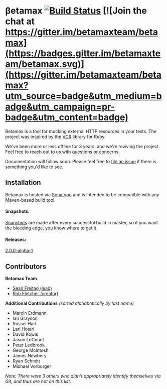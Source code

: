 # &beta;etamax [![Build Status](https://travis-ci.org/betamaxteam/betamax.svg?branch=master)](https://travis-ci.org/betamaxteam/betamax) [![Join the chat at https://gitter.im/betamaxteam/betamax](https://badges.gitter.im/betamaxteam/betamax.svg)](https://gitter.im/betamaxteam/betamax?utm_source=badge&utm_medium=badge&utm_campaign=pr-badge&utm_content=badge)

Betamax is a tool for mocking external HTTP resources in your tests. The project was inspired by the [VCR](https://relishapp.com/vcr/vcr/docs) library for Ruby.

We've been more or less offline for 3 years, and we're reviving the project. Feel free to reach out to us with questions or concerns.

Documentation will follow soon. Please feel free to [file an issue](https://github.com/betamaxteam/betamax/issues) if there is something you'd like to see.

## Installation

Betamax is hosted via [Sonatype](https://oss.sonatype.org/) and is intended to be compatible with any Maven-based build tool.

#### Snapshots:

[Snapshots](https://oss.sonatype.org/content/repositories/snapshots/software/betamax/betamax-core) are made after every successful build in master, so if you want the bleeding edge, you know where to get it.

#### Releases:

[2.0.0-alpha-1](https://github.com/betamaxteam/betamax/releases/tag/2.0.0-alpha-1)

## Contributors

**Betamax Team**

- [Sean Freitag (lead)](https://github.com/cowboygneox)
- [Rob Fletcher (creator)](https://github.com/robfletcher)

**Additional Contributions** *(sorted alphabetically by last name)*

- Marcin Erdmann
- Ian Grayson
- Russel Hart
- Lari Hotari
- David Kowis
- Jason LeCount
- Peter Ledbrook
- George McIntosh
- James Newbery
- Ryan Schmitt
- Michael Vorburger

*Note: There were 3 others who didn't appropriately identify themselves via Git, and thus are not on this list.*
